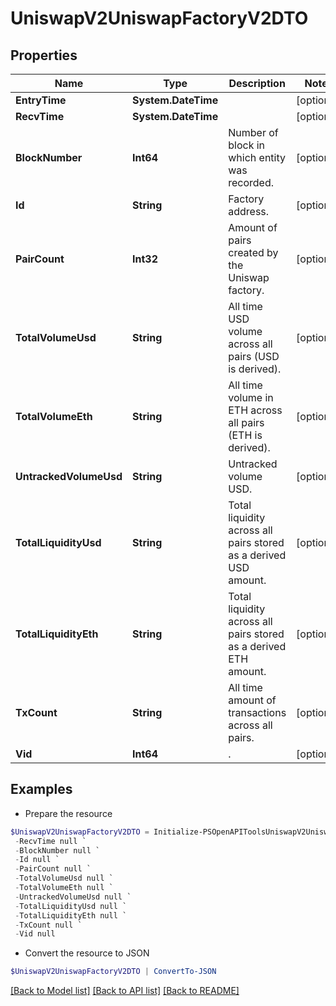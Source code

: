 # UniswapV2UniswapFactoryV2DTO
## Properties

Name | Type | Description | Notes
------------ | ------------- | ------------- | -------------
**EntryTime** | **System.DateTime** |  | [optional] 
**RecvTime** | **System.DateTime** |  | [optional] 
**BlockNumber** | **Int64** | Number of block in which entity was recorded. | [optional] 
**Id** | **String** | Factory address. | [optional] 
**PairCount** | **Int32** | Amount of pairs created by the Uniswap factory. | [optional] 
**TotalVolumeUsd** | **String** | All time USD volume across all pairs (USD is derived). | [optional] 
**TotalVolumeEth** | **String** | All time volume in ETH across all pairs (ETH is derived). | [optional] 
**UntrackedVolumeUsd** | **String** | Untracked volume USD. | [optional] 
**TotalLiquidityUsd** | **String** | Total liquidity across all pairs stored as a derived USD amount. | [optional] 
**TotalLiquidityEth** | **String** | Total liquidity across all pairs stored as a derived ETH amount. | [optional] 
**TxCount** | **String** | All time amount of transactions across all pairs. | [optional] 
**Vid** | **Int64** | . | [optional] 

## Examples

- Prepare the resource
```powershell
$UniswapV2UniswapFactoryV2DTO = Initialize-PSOpenAPIToolsUniswapV2UniswapFactoryV2DTO  -EntryTime null `
 -RecvTime null `
 -BlockNumber null `
 -Id null `
 -PairCount null `
 -TotalVolumeUsd null `
 -TotalVolumeEth null `
 -UntrackedVolumeUsd null `
 -TotalLiquidityUsd null `
 -TotalLiquidityEth null `
 -TxCount null `
 -Vid null
```

- Convert the resource to JSON
```powershell
$UniswapV2UniswapFactoryV2DTO | ConvertTo-JSON
```

[[Back to Model list]](../README.md#documentation-for-models) [[Back to API list]](../README.md#documentation-for-api-endpoints) [[Back to README]](../README.md)

